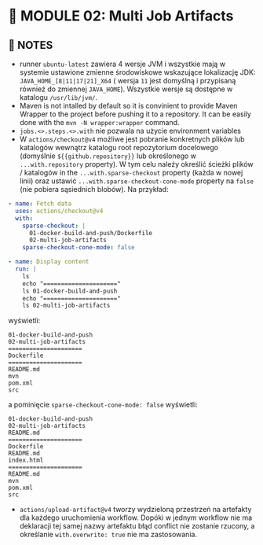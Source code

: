# 🧪 MODULE 02: Multi Job Artifacts

## 📝 NOTES
- runner `ubuntu-latest` zawiera 4 wersje JVM i wszystkie mają w systemie ustawione zmienne środowiskowe wskazujące lokalizację JDK: `JAVA_HOME_[8|11|17|21]_X64` ( wersja `11` jest domyślną i przypisaną również do zmiennej `JAVA_HOME`). Wszystkie wersje są dostępne w katalogu `/usr/lib/jvm/`.
- Maven is not intalled by default so it is convinient to provide Maven Wrapper to the project before pushing it to a repository. It can be easily done with the `mvn -N wrapper:wrapper` command.
- `jobs.<>.steps.<>.with` nie pozwala na użycie environment variables
- W `actions/checkout@v4` możliwe jest pobranie konkretnych plików lub katalogów wewnątrz katalogu root repozytorium docelowego (domyślnie `${{github.repository}}` lub określonego w `...with.repository` property). W tym celu należy określić ścieżki plików / katalogów in the `...with.sparse-checkout` property (każda w nowej linii) oraz ustawić `...with.sparse-checkout-cone-mode` property na `false` (nie pobiera sąsiednich blobów). Na przykład: 
```yaml
- name: Fetch data
  uses: actions/checkout@v4
  with: 
    sparse-checkout: |
      01-docker-build-and-push/Dockerfile
      02-multi-job-artifacts
    sparse-checkout-cone-mode: false

- name: Display content
  run: |
    ls 
    echo "====================="
    ls 01-docker-build-and-push
    echo "====================="
    ls 02-multi-job-artifacts
```
wyświetli: 
```shell
01-docker-build-and-push
02-multi-job-artifacts
=====================
Dockerfile
=====================
README.md
mvn
pom.xml
src
```
a pominięcie `sparse-checkout-cone-mode: false` wyświetli:
```shell
01-docker-build-and-push
02-multi-job-artifacts
README.md
=====================
Dockerfile
README.md
index.html
=====================
README.md
mvn
pom.xml
src
```
- `actions/upload-artifact@v4` tworzy wydzieloną przestrzeń na artefakty dla każdego uruchomienia workflow. Dopóki w jednym workflow nie ma deklaracji tej samej nazwy artefaktu błąd conflict nie zostanie rzucony, a określanie `with.overwrite: true` nie ma zastosowania.
